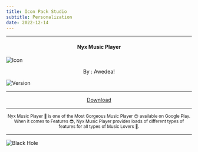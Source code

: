 ```yaml
---
title: Icon Pack Studio
subtitle: Personalization
date: 2022-12-14
---
```

---

<h4> <p align="center"> Nyx Music Player </p> </h4>

![Icon](https://rb.gy/qtqghu)

<p align="center"> By : Awedea! </p>

![Version](https://rb.gy/hsfiiy)

---

<p align ="center">
<a href="https://rb.gy/ncusvx" class="btn btn-outline-success"> Download </a>
</p>

---

<p align="center"> <sub>
Nyx Music Player 👻 is one of the Most Gorgeous Music Player 😍 available on Google Play. When it comes to Features 😎, Nyx Music Player provides loads of different types of features for all types of Music Lovers 💞.
</sub> </p>

---

![Black Hole](https://rb.gy/z0dyyw)
